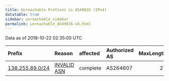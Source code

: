 ```yaml
---
title: Unreachable Prefixes in AS49835 (IPv4)
datatable: true
sidebar: unreachable_sidebar
permalink: unreachable_AS49835-v4.html
---
```


Data as of 2018-10-22 02:35:00 UTC


<div class="datatable-begin"></div>

| Prefix                                                   | Reason                                                                                                 | affected   | Authorized AS   |   MaxLength | Anchor                                         |   unreachable /24s |
|:---------------------------------------------------------|:-------------------------------------------------------------------------------------------------------|:-----------|:----------------|------------:|:-----------------------------------------------|-------------------:|
| [138.255.89.0/24](https://stat.ripe.net/138.255.89.0/24) | [INVALID ASN](https://rpki-validator.ripe.net/announcement-preview?asn=AS49835&prefix=138.255.89.0/24) | complete   | AS264607        |          27 | [LACNIC](unreachable_LACNIC_RPKI_Root-v4.html) |                  1 |

<div class="datatable-end"></div>